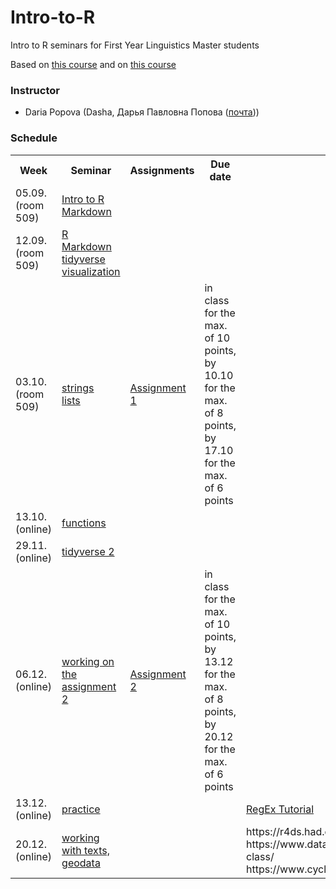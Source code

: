 # Intro-to-R

Intro to R seminars for First Year Linguistics Master students

Based on [this course](https://pozdniakov.github.io/tidy_stats/index.html) and on [this course](https://agricolamz.github.io/DS_for_DH/)

### Instructor
* Daria Popova (Dasha, Дарья Павловна Попова ([почта](mailto:daschapopowa@gmail.com)))

### Schedule
<table>
  <tr>
    <th>Week</th>
    <th>Seminar</th>
    <th>Assignments</th>
    <th>Due date</th>
    <th>Reference</th>
  </tr>
   <tr>
    <td>05.09. (room 509)</td>
    <td><a href="https://github.com/dashapopova/Intro-to-R/blob/main/week 1/Intro%20to%20R.md">Intro to R</a><br>
    <a href="https://github.com/dashapopova/Intro-to-R/blob/main/week 1/markdown.md">Markdown</a></td>
    <td></td>
    <td></td>
    <td>
    </td>
  </tr>
  <tr>
    <td>12.09. (room 509)</td>
    <td><a href="https://github.com/dashapopova/Intro-to-R/blob/main/week%202/exampleRmarkdown.Rmd">R Markdown</a><br>
      <a href="https://github.com/dashapopova/Intro-to-R/blob/main/week%202/tidyverse.md">tidyverse</a><br>
       <a href="https://github.com/dashapopova/Intro-to-R/blob/main/week%202/visualization.md">visualization</a>
    </td>
    <td></td>
    <td></td>
    <td>
    </td>
  </tr>
    <td>03.10. (room 509)</td>
    <td><a href="https://github.com/dashapopova/Intro-to-R/blob/main/week3/strings_upd.Rmd">strings</a><br>
  <a href="https://github.com/dashapopova/Intro-to-R/blob/main/week3/lists_upd.Rmd">lists</a></td>
    <td><a href="https://github.com/dashapopova/Intro-to-R/tree/main/assignment1">Assignment 1</a></td>
    <td>in class for the max. of 10 points, by 10.10 for the max. of 8 points, by 17.10 for the max. of 6 points</td>
    <td></td>
   </tr>
    <tr>
    <td>13.10. (online)</td>
    <td><a href="https://github.com/dashapopova/Intro-to-R/tree/main/week4">functions</a></td>
    <td></td>
    <td></td>
    <td>
  </td>
  </tr>
    <tr>
    <td>29.11. (online)</td>
    <td><a href="https://github.com/dashapopova/Intro-to-R/tree/main/week5">tidyverse 2</a>
  </td>
    <td></td>
    <td></td>
    <td></td>
  </tr>
    <tr>
    <td>06.12. (online)</td>
    <td><a href="https://github.com/dashapopova/Intro-to-R/blob/main/assignment2/IntroR_Assignment2.md">working on the assignment 2</a>
  </td>
    <td><a href="https://github.com/dashapopova/Intro-to-R/blob/main/assignment2/IntroR_Assignment2.md">Assignment 2</a></td>
    <td>in class for the max. of 10 points, by 13.12 for the max. of 8 points, by 20.12 for the max. of 6 points</td>
    <td></td>
    <td></td>
  </tr>
    <tr>
    <td>13.12. (online)</td>
    <td>
<a href="https://github.com/dashapopova/Intro-to-R/tree/main/week7">practice</a>
  </td>
    <td></td>
  <td></td>
    <td><a href="https://regexone.com/lesson/introduction_abcs">RegEx Tutorial</a></td>
  </tr>
    <tr>
    <td>20.12. (online)</td>
    <td> <a href="https://github.com/dashapopova/Intro-to-R/tree/main/week8">working with texts, geodata</a> 
  </td>
    <td></td>
    <td></td>
    <td>https://r4ds.had.co.nz/index.html<br>
  https://www.datamentor.io/r-programming/s3-class/<br>
  https://www.cyclismo.org/tutorial/R/s3Classes.html</td>
  </tr>
  </tr>
</table>
